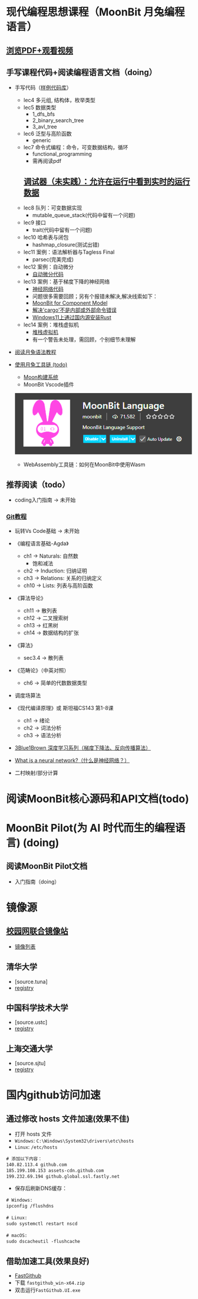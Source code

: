 # 现代编程思想课程（MoonBit 月兔编程语言）

## [浏览PDF+观看视频](https://www.moonbitlang.cn/course/)

## 手写课程代码+阅读编程语言文档（doing）

- 手写代码（[样例代码库](https://try.moonbitlang.cn/)）
    - lec4 多元组, 结构体，枚举类型
    - lec5 数据类型
        - 1_dfs_bfs
        - 2_binary_search_tree
        - 3_avl_tree
    - lec6 泛型与高阶函数
        - generic
    - lec7 命令式编程：命令，可变数据结构，循环
        - functional_programming
        - 需再阅读pdf
        ## [**调试器（未实践）**：允许在运行中看到实时的运行数据]()
    - lec8 队列：可变数据实现
        - mutable_queue_stack(代码中留有一个问题)
    - lec9 接口
        - trait(代码中留有一个问题)
    - lec10 哈希表与闭包
        - hashmap_closure(测试出错)
    - lec11 案例：语法解析器与Tagless Final
        - parsec(完美完成)
    - lec12 案例：自动微分
        - [自动微分代码](./lec12/automatic_differentiation.mbt)
    - lec13 案例：基于梯度下降的神经网络
        - [神经网络代码](./lec13/neural_network.mbt)
        - 问题很多需要回顾；另有个报错未解决,解决线索如下：
        - [MoonBit for Component Model](https://docs.moonbitlang.cn/toolchain/wasm/component-model-tutorial.html)
        - [解决'cargo'不是内部或外部命令错误](https://cn.bing.com/search?q=cargo%3A%20The%20term%20%27cargo%27%20is%20not%20recognized%20as%20a%20name%20of%20a%20cmdlet%2C%20function%2C%20script%20file%2C%20or%20executable%20program.%20Check%20the%20spelling%20of%20the%20name%2C%20or%20if%20a%20path%20was%20included%2C%20verify%20that%20the%20path%20is%20correct%20and%20try%20again.&qs=n&form=QBRE&sp=-1&lq=0&pq=&sc=0-0&sk=&cvid=34C688572CEC47EDB1BBCE3C264C0D91)
        - [Windows11上通过国内源安装Rust](https://www.sunzhongwei.com/windows-11-install-rust-with-china-mirror)
    - lec14 案例：堆栈虚拟机
        - [堆栈虚拟机](./lec14/stack_machine.mbt)
        - 有一个警告未处理，需回顾，个别细节未理解

- [阅读月兔语法教程](./月兔语法教程.mbt.md)

- [使用月兔工具链 (todo)](https://docs.moonbitlang.com/zh-cn/latest/toolchain/index.html)
    - [Moon构建系统](./Moon构建系统.md)
    - MoonBit Vscode插件
    
    ![VSCode扩展](./pics/moonBit_language_support.webp)
    
    - WebAssembly工具链：如何在MoonBit中使用Wasm 

## 推荐阅读（todo）
- coding入门指南 -> 未开始

### [Git教程](./适合个人的Git教程.md)

- 玩转Vs Code基础 -> 未开始

- 《编程语言基础-Agda》
    - ch1 -> Naturals: 自然数 
        - 饱和减法
    - ch2 -> Induction: 归纳证明
    - ch3 -> Relations: 关系的归纳定义
    - ch10 -> Lists: 列表与高阶函数

- 《算法导论》
    - ch11 -> 散列表
    - ch12 -> 二叉搜索树
    - ch13 -> 红黑树
    - ch14 -> 数据结构的扩张

- 《算法》
    - sec3.4 -> 散列表

- 《范畴论》（中英对照）
    - ch6 -> 简单的代数数据类型

- 调度场算法

- 《现代编译原理》或 斯坦福CS143 第1-8课
    - ch1 -> 绪论
    - ch2 -> 词法分析
    - ch3 -> 语法分析

- [3Blue1Brown 深度学习系列（梯度下降法、反向传播算法）](https://space.bilibili.com/88461692/lists?sid=1528929)

- [What is a neural network?（什么是神经网络？）](https://www.ibm.com/cn-zh/think/topics/neural-networks)

- ⼆村映射/部分计算

# 阅读MoonBit核心源码和API文档(todo)

# MoonBit Pilot(为 AI 时代而生的编程语言) (doing)
## 阅读MoonBit Pilot文档
- 入门指南（doing）



# 镜像源
## [校园网联合镜像站](https://mirrors.cernet.edu.cn/)
- [镜像列表](https://mirrors.cernet.edu.cn/list)

## 清华大学
- [source.tuna] 
- [registry]("https://mirrors.tuna.tsinghua.edu.cn/git/crates.io-index.git")

## 中国科学技术大学
- [source.ustc]
- [registry]("git://mirrors.ustc.edu.cn/crates.io-index")

## 上海交通大学
- [source.sjtu]
- [registry]("https://mirrors.sjtug.sjtu.edu.cn/git/crates.io-index")

# 国内github访问加速
## 通过修改 hosts 文件加速(效果不佳)
- 打开 hosts 文件
- `Windows`: `C:\Windows\System32\drivers\etc\hosts`
- `Linux`: `/etc/hosts`
```
# 添加以下内容：
140.82.113.4 github.com
185.199.108.153 assets-cdn.github.com
199.232.69.194 github.global.ssl.fastly.net

```
- 保存后刷新DNS缓存：
```
# Windows:
ipconfig /flushdns

# Linux:
sudo systemctl restart nscd

# macOS:
sudo dscacheutil -flushcache
```
## 借助加速工具(效果良好)
- [FastGithub](https://gitee.com/vscene/FastGithub/releases)
- 下载 `fastgithub_win-x64.zip`
- 双击运行`FastGithub.UI.exe`